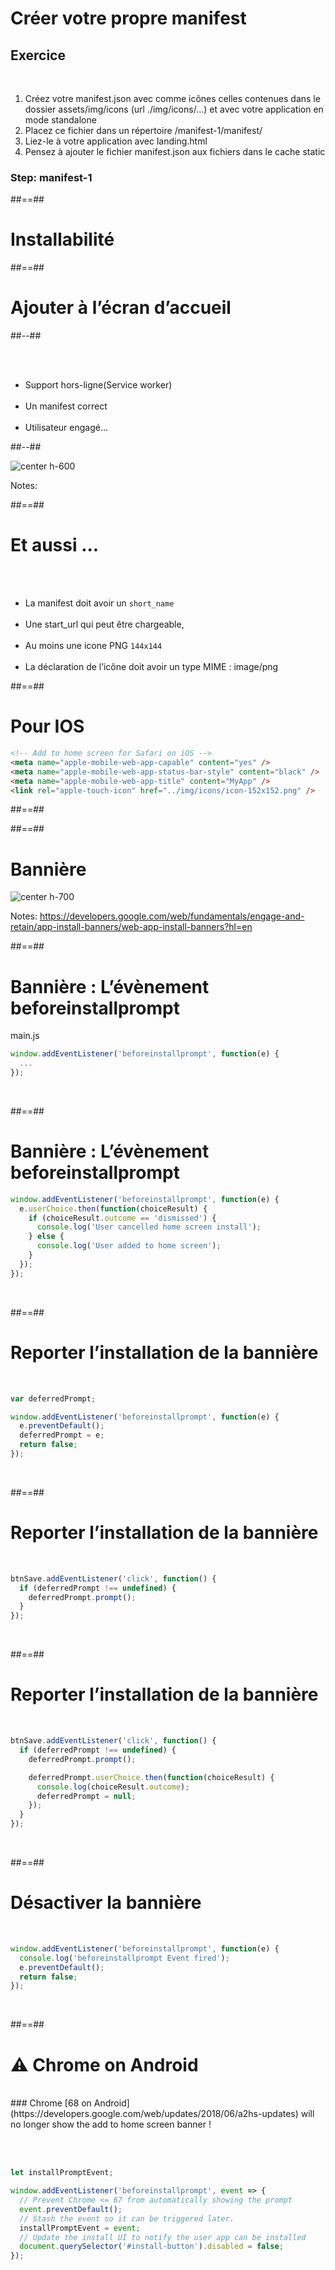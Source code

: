 <!-- .slide: class="exercice" -->

# Créer votre propre manifest

## Exercice

<br>

1. Créez votre manifest.json avec comme icônes celles contenues dans le dossier assets/img/icons (url ./img/icons/…) et avec votre application en mode standalone
2. Placez ce fichier dans un répertoire /manifest-1/manifest/
3. Liez-le à votre application avec landing.html
4. Pensez à ajouter le fichier manifest.json aux fichiers dans le cache static

### Step: manifest-1

##==##

<!-- .slide: data-background="./assets/images/installabilite.png" class="transition transition" -->

# Installabilité

##==##

<!-- .slide: class="two-column-layout" -->

# Ajouter à l’écran d’accueil

##--##

<br><br>

- Support hors-ligne(Service worker)
  <br><br>
- Un manifest correct
  <br><br>
- Utilisateur engagé...

##--##

![center h-600](./assets/images/pwa_add_to_screen.png)

Notes:

##==##

# Et aussi ...

<br><br>

- La manifest doit avoir un `short_name`
  <br><br>
- Une start_url qui peut être chargeable,
  <br><br>
- Au moins une icone PNG `144x144`
  <br><br>
- La déclaration de l’icône doit avoir un type MIME : image/png

##==##

<!-- .slide: class="with-code" -->

# Pour IOS

```html
<!-- Add to home screen for Safari on iOS -->
<meta name="apple-mobile-web-app-capable" content="yes" />
<meta name="apple-mobile-web-app-status-bar-style" content="black" />
<meta name="apple-mobile-web-app-title" content="MyApp" />
<link rel="apple-touch-icon" href="../img/icons/icon-152x152.png" />
```

<!-- .element: class="big-code" -->

##==##

<!-- .slide: data-background="./assets/images/install_banner.png" -->

##==##

# Bannière

![center h-700](./assets/images/banniere.png)

Notes:
https://developers.google.com/web/fundamentals/engage-and-retain/app-install-banners/web-app-install-banners?hl=en

##==##

<!-- .slide: class="with-code" -->

# Bannière : L’évènement beforeinstallprompt

main.js

```javascript
window.addEventListener('beforeinstallprompt', function(e) {
  ...
});
```

<!-- .element: class="big-code"-->

<br>

##==##

<!-- .slide: class="with-code" -->

# Bannière : L’évènement beforeinstallprompt

```javascript
window.addEventListener('beforeinstallprompt', function(e) {
  e.userChoice.then(function(choiceResult) {
    if (choiceResult.outcome == 'dismissed') {
      console.log('User cancelled home screen install');
    } else {
      console.log('User added to home screen');
    }
  });
});
```

<!-- .element: class="big-code"-->

<br>

##==##

<!-- .slide: class="with-code" -->

# Reporter l’installation de la bannière

<br>

```javascript
var deferredPrompt;

window.addEventListener('beforeinstallprompt', function(e) {
  e.preventDefault();
  deferredPrompt = e;
  return false;
});
```

<!-- .element: class="big-code"-->

<br>

##==##

<!-- .slide: class="with-code" -->

# Reporter l’installation de la bannière

<br>

```javascript
btnSave.addEventListener('click', function() {
  if (deferredPrompt !== undefined) {
    deferredPrompt.prompt();
  }
});
```

<!-- .element: class="big-code"-->

<br>

##==##

<!-- .slide: class="with-code" -->

# Reporter l’installation de la bannière

<br>

```javascript
btnSave.addEventListener('click', function() {
  if (deferredPrompt !== undefined) {
    deferredPrompt.prompt();

    deferredPrompt.userChoice.then(function(choiceResult) {
      console.log(choiceResult.outcome);
      deferredPrompt = null;
    });
  }
});
```

<!-- .element: class="big-code"-->

<br>

##==##

<!-- .slide: class="with-code" -->

# Désactiver la bannière

<br>

```javascript
window.addEventListener('beforeinstallprompt', function(e) {
  console.log('beforeinstallprompt Event fired');
  e.preventDefault();
  return false;
});
```

<!-- .element: class="big-code"-->

<br>

##==##

<!-- .slide: class="with-code" -->

# ⚠️ Chrome on Android

<br>
### Chrome [68 on Android](https://developers.google.com/web/updates/2018/06/a2hs-updates) will no longer show the add to home screen banner !

<br><br>

```javascript
let installPromptEvent;

window.addEventListener('beforeinstallprompt', event => {
  // Prevent Chrome <= 67 from automatically showing the prompt
  event.preventDefault();
  // Stash the event so it can be triggered later.
  installPromptEvent = event;
  // Update the install UI to notify the user app can be installed
  document.querySelector('#install-button').disabled = false;
});
```

<br>
